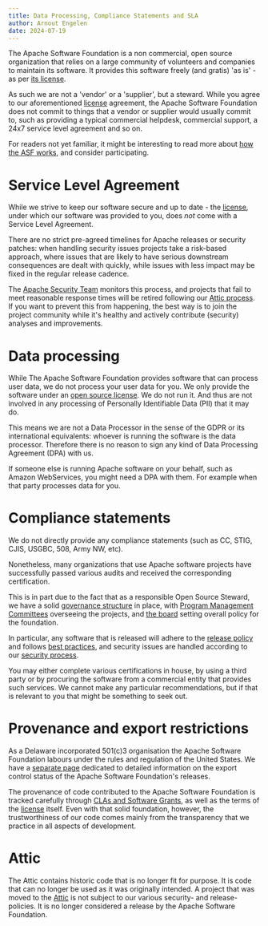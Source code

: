 ```yaml
---
title: Data Processing, Compliance Statements and SLA
author: Arnout Engelen
date: 2024-07-19
---
```


The Apache Software Foundation is a non commercial, open source organization that relies on a large community of volunteers and companies to maintain its software. It provides this software freely (and gratis) 'as is' - as per [its license](https://www.apache.org/licenses/LICENSE-2.0).

As such we are not a 'vendor' or a 'supplier', but a steward. While you agree to our aforementioned [license](https://www.apache.org/licenses/LICENSE-2.0) agreement, the Apache Software Foundation does not commit to things that a vendor or supplier would usually commit to, such as providing a typical commercial helpdesk, commercial support, a 24x7 service level agreement and so on.

For readers not yet familiar, it might be interesting to read more about [how the ASF works](https://apache.org/foundation/how-it-works.html), and consider participating.

# Service Level Agreement

While we strive to keep our software secure and up to date - the
[license](https://www.apache.org/licenses/LICENSE-2.0),
under which our software was provided to you, does *not* come with a Service
Level Agreement.

There are no strict pre-agreed timelines for Apache releases or security patches:
when handling security issues projects take a risk-based approach, where issues
that are likely to have serious downstream consequences are dealt with quickly,
while issues with less impact may be fixed in the regular release cadence.

The [Apache Security Team](https://apache.org/security) monitors this process,
and projects that fail to meet reasonable response times will be retired
following our [Attic process](https://attic.apache.org). If you want to prevent
this from happening, the best way is to join the project community while it's
healthy and actively contribute (security) analyses and improvements.

# Data processing

While The Apache Software Foundation provides software that can process user data, we do not process your user data for you. We only provide the software under an  [open source license](https://www.apache.org/licenses/LICENSE-2.0). We do not run it. And thus are not involved in any processing of Personally Identifiable Data (PII) that it may do.

This means we are not a Data Processor in the sense of the GDPR or its international equivalents: whoever is running the software is the data processor.
Therefore there is no reason to sign any kind of Data Processing Agreement (DPA) with us.

If someone else is running Apache software on your behalf, such as Amazon WebServices, you might need a DPA with them. For example when that party processes data for you.

# Compliance statements

We do not directly provide any compliance statements (such as CC, STIG, CJIS, USGBC, 508, Army NW, etc).

Nonetheless, many organizations that use Apache software projects have successfully passed various audits and received the corresponding certification.

This is in part due to the fact that as a responsible Open Source Steward, we have a solid [governance structure](https://apache.org/foundation/governance/) in place, with [Program Management Committees](https://apache.org/foundation/governance/pmcs.html) overseeing the projects, and [the board](https://apache.org/foundation/governance/board.html) setting overall policy for the foundation.

In particular, any software that is released will adhere to the [release policy](https://www.apache.org/legal/release-policy.html) and follows [best practices](https://infra.apache.org/release-publishing.html), and security issues are handled according to our [security process](https://apache.org/security/committers.html).

You may either complete various certifications in house, by using a third party or by procuring the software from a commercial entity that provides such services. We cannot make any particular recommendations, but if that is relevant to you that might be something to seek out.

# Provenance and export restrictions

As a Delaware incorporated 501(c)3 organisation the Apache Software Foundation
labours under the rules and regulation of the United States. We have a
[separate page](https://www.apache.org/licenses/exports/) dedicated to detailed
information on the export control status of the Apache Software Foundation's
releases.

The provenance of code contributed to the Apache Software Foundation is tracked
carefully through [CLAs and Software Grants](https://www.apache.org/licenses/#grants),
as well as the terms of the [license](https://www.apache.org/licenses/LICENSE-2.0)
itself. Even with that solid foundation, however, the trustworthiness of our code
comes mainly from the transparency that we practice in all aspects of development.

# Attic

The Attic contains historic code that is no longer fit for purpose. It is code that can no longer be used as it was originally intended. A project that was moved to the [Attic](https://attic.apache.org) is not subject to our various security- and release-policies. It is no longer considered a release by the Apache Software Foundation.
